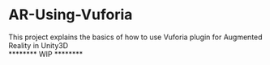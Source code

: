 # AR-Using-Vuforia
This project explains the basics of how to use Vuforia plugin for Augmented Reality in Unity3D <br>
******** WIP ********
